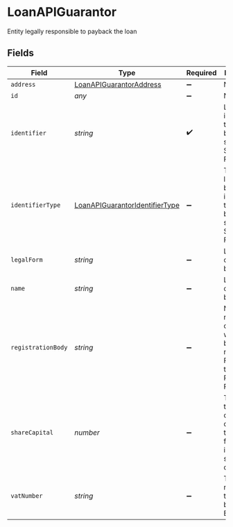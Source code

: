 # LoanAPIGuarantor

Entity legally responsible to payback the loan


## Fields

| Field                                                                                                      | Type                                                                                                       | Required                                                                                                   | Description                                                                                                |
| ---------------------------------------------------------------------------------------------------------- | ---------------------------------------------------------------------------------------------------------- | ---------------------------------------------------------------------------------------------------------- | ---------------------------------------------------------------------------------------------------------- |
| `address`                                                                                                  | [LoanAPIGuarantorAddress](../../models/shared/loanapiguarantoraddress.md)                                  | :heavy_minus_sign:                                                                                         | N/A                                                                                                        |
| `id`                                                                                                       | *any*                                                                                                      | :heavy_minus_sign:                                                                                         | N/A                                                                                                        |
| `identifier`                                                                                               | *string*                                                                                                   | :heavy_check_mark:                                                                                         | Legal identifier of the business, such as its SIRET in France.                                             |
| `identifierType`                                                                                           | [LoanAPIGuarantorIdentifierType](../../models/shared/loanapiguarantoridentifiertype.md)                    | :heavy_minus_sign:                                                                                         | Type of legal business identifier of the business, such as the SIRET in France.                            |
| `legalForm`                                                                                                | *string*                                                                                                   | :heavy_minus_sign:                                                                                         | Legal form of the business.                                                                                |
| `name`                                                                                                     | *string*                                                                                                   | :heavy_minus_sign:                                                                                         | Legal name of the business.                                                                                |
| `registrationBody`                                                                                         | *string*                                                                                                   | :heavy_minus_sign:                                                                                         | Name of the national organization where the business is registered. For example the RCS of Paris in France |
| `shareCapital`                                                                                             | *number*                                                                                                   | :heavy_minus_sign:                                                                                         | The part of the capital of a company that comes from the issue of shares, in cents.                        |
| `vatNumber`                                                                                                | *string*                                                                                                   | :heavy_minus_sign:                                                                                         | The VAT number of the business, if European                                                                |